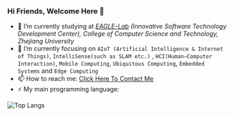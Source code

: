 ### Hi Friends, Welcome Here 👋
- 🔭 I’m currently studying at *[EAGLE-Lab](http://eagle.zju.edu.cn) (Innovative Software Technology Development Center), College of Computer Science and Technology, Zhejiang University*
- 🌱 I’m currently focusing on `AIoT (Artificial Intelligence & Internet of Things)`, `IntelliSense(such as SLAM etc.)` , `HCI(Human–Computer Interaction)`, `Mobile Computing`, `Ubiquitous Computing`, `Embedded Systems` and `Edge Computing` 
- 📫 How to reach me: [Click Here To Contact Me](mailto:aspxcor@gmail.com)
- ⚡ My main programming language: 

![Top Langs](https://github-readme-stats.vercel.app/api/top-langs/?username=aspxcor&hide=jupyter%20notebook,javascript&langs_count=10&layout=compact)

<!--
**aspxcor/aspxcor** is a ✨ _special_ ✨ repository because its `README.md` (this file) appears on your GitHub profile.

Here are some ideas to get you started:

- 🔭 I’m currently working on ...
- 🌱 I’m currently learning ...
- 👯 I’m looking to collaborate on ...
- 🤔 I’m looking for help with ...
- 💬 Ask me about ...
- 📫 How to reach me: ...
- 😄 Pronouns: ...
- ⚡ Fun fact: ...
-->
